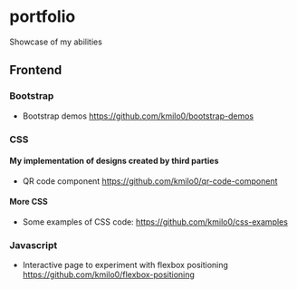 # portfolio
Showcase of my abilities

## Frontend 

### Bootstrap
- Bootstrap demos https://github.com/kmilo0/bootstrap-demos

### CSS
#### My implementation of designs created by third parties
- QR code component https://github.com/kmilo0/qr-code-component

#### More CSS
- Some examples of CSS code: https://github.com/kmilo0/css-examples

### Javascript
- Interactive page to experiment with flexbox positioning https://github.com/kmilo0/flexbox-positioning
